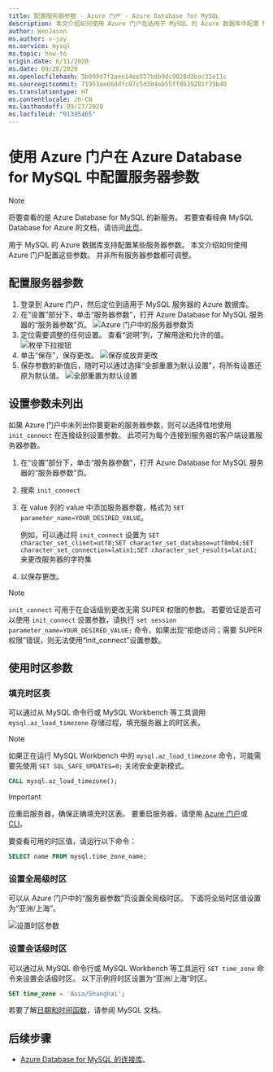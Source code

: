 ```yaml
---
title: 配置服务器参数 - Azure 门户 - Azure Database for MySQL
description: 本文介绍如何使用 Azure 门户在适用于 MySQL 的 Azure 数据库中配置 MySQL 服务器参数。
author: WenJason
ms.author: v-jay
ms.service: mysql
ms.topic: how-to
origin.date: 6/11/2020
ms.date: 09/28/2020
ms.openlocfilehash: 5b099d7f2aee14ee557bdb9dc9028d3bac31e11c
ms.sourcegitcommit: 71953ae66ddfc07c5d3b4eb55ff8639281f39b40
ms.translationtype: HT
ms.contentlocale: zh-CN
ms.lasthandoff: 09/27/2020
ms.locfileid: "91395465"
---
```

# <a name="configure-server-parameters-in-azure-database-for-mysql-using-the-azure-portal"></a>使用 Azure 门户在 Azure Database for MySQL 中配置服务器参数

> [!NOTE]
> 将要查看的是 Azure Database for MySQL 的新服务。 若要查看经典 MySQL Database for Azure 的文档，请访问[此页](https://docs.azure.cn/zh-cn/mysql-database-on-azure/)。

用于 MySQL 的 Azure 数据库支持配置某些服务器参数。 本文介绍如何使用 Azure 门户配置这些参数。 并非所有服务器参数都可调整。

## <a name="configure-server-parameters"></a>配置服务器参数

1. 登录到 Azure 门户，然后定位到适用于 MySQL 服务器的 Azure 数据库。
2. 在“设置”部分下，单击“服务器参数”，打开 Azure Database for MySQL 服务器的“服务器参数”页。
![Azure 门户中的服务器参数页](./media/howto-server-parameters/auzre-portal-server-parameters.png)
3. 定位需要调整的任何设置。 查看“说明”列，了解用途和允许的值。
![枚举下拉按钮](./media/howto-server-parameters/3-toggle_parameter.png)
4. 单击“保存”，保存更改。
![保存或放弃更改](./media/howto-server-parameters/4-save_parameters.png)
5. 保存参数的新值后，随时可以通过选择“全部重置为默认设置”，将所有设置还原为默认值。
![全部重置为默认设置](./media/howto-server-parameters/5-reset_parameters.png)

## <a name="setting-parameters-not-listed"></a>设置参数未列出

如果 Azure 门户中未列出你要更新的服务器参数，则可以选择性地使用 `init_connect` 在连接级别设置参数。 此项可为每个连接到服务器的客户端设置服务器参数。 

1. 在“设置”部分下，单击“服务器参数”，打开 Azure Database for MySQL 服务器的“服务器参数”页。
2. 搜索 `init_connect`
3. 在 value 列的 value 中添加服务器参数，格式为 `SET parameter_name=YOUR_DESIRED_VALUE`。

    例如，可以通过将 `init_connect` 设置为 `SET character_set_client=utf8;SET character_set_database=utf8mb4;SET character_set_connection=latin1;SET character_set_results=latin1;` 来更改服务器的字符集
4.  以保存更改。

>[!Note]
> `init_connect` 可用于在会话级别更改无需 SUPER 权限的参数。 若要验证是否可以使用 `init_connect` 设置参数，请执行 `set session parameter_name=YOUR_DESIRED_VALUE;` 命令，如果出现“拒绝访问；需要 SUPER 权限”错误，则无法使用“init_connect”设置参数。

## <a name="working-with-the-time-zone-parameter"></a>使用时区参数

### <a name="populating-the-time-zone-tables"></a>填充时区表

可以通过从 MySQL 命令行或 MySQL Workbench 等工具调用 `mysql.az_load_timezone` 存储过程，填充服务器上的时区表。

> [!NOTE]
> 如果正在运行 MySQL Workbench 中的 `mysql.az_load_timezone` 命令，可能需要先使用 `SET SQL_SAFE_UPDATES=0;` 关闭安全更新模式。

```sql
CALL mysql.az_load_timezone();
```

> [!IMPORTANT]
> 应重启服务器，确保正确填充时区表。 要重启服务器，请使用 [Azure 门户](howto-restart-server-portal.md)或 [CLI](howto-restart-server-cli.md)。

要查看可用的时区值，请运行以下命令：

```sql
SELECT name FROM mysql.time_zone_name;
```

### <a name="setting-the-global-level-time-zone"></a>设置全局级时区

可以从 Azure 门户中的“服务器参数”页设置全局级时区。 下面将全局时区值设置为“亚洲/上海”。

![设置时区参数](./media/howto-server-parameters/timezone.png)

### <a name="setting-the-session-level-time-zone"></a>设置会话级时区

可以通过从 MySQL 命令行或 MySQL Workbench 等工具运行 `SET time_zone` 命令来设置会话级时区。 以下示例将时区设置为“亚洲/上海”时区。

```sql
SET time_zone = 'Asia/Shanghai';
```

若要了解[日期和时间函数](https://dev.mysql.com/doc/refman/5.7/en/date-and-time-functions.html#function_convert-tz)，请参阅 MySQL 文档。

## <a name="next-steps"></a>后续步骤

- [Azure Database for MySQL 的连接库](concepts-connection-libraries.md)。
